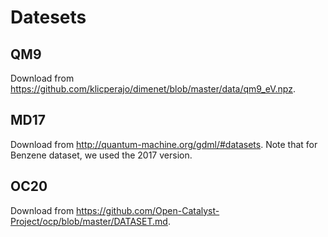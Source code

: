 # Datesets
## QM9
Download from https://github.com/klicperajo/dimenet/blob/master/data/qm9_eV.npz.
## MD17
Download from http://quantum-machine.org/gdml/#datasets.
Note that for Benzene dataset, we used the 2017 version.
## OC20
Download from https://github.com/Open-Catalyst-Project/ocp/blob/master/DATASET.md.

